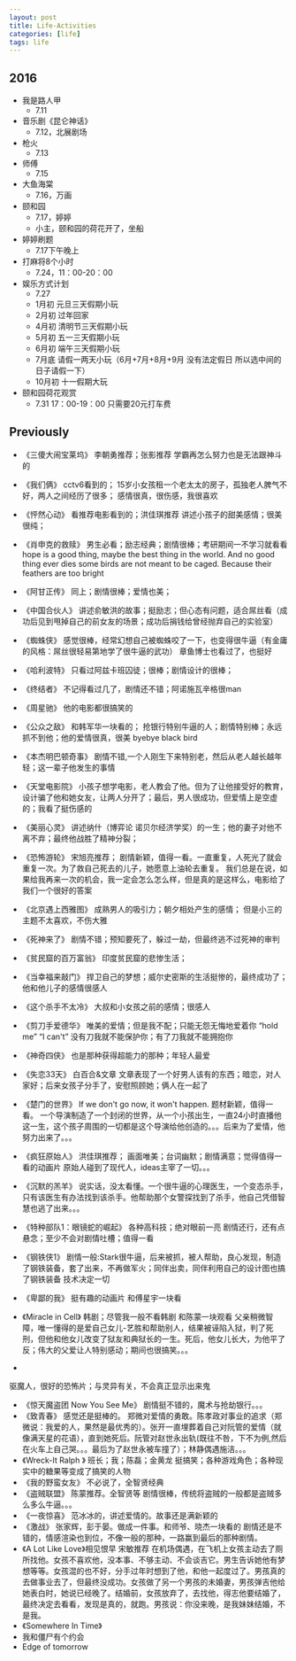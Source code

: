 ```yaml
---
layout: post
title: Life-Activities
categories: [life]
tags: life
---
```


## 2016
+ 我是路人甲
	+ 7.11
+ 音乐剧《昆仑神话》
	+ 7.12，北展剧场
+ 枪火
	+ 7.13
+ 师傅
	+ 7.15
+ 大鱼海棠
	+ 7.16，万画
+ 颐和园
	+ 7.17，婷婷
	+ 小主，颐和园的荷花开了，坐船
+ 婷婷刷题
	+ 7.17下午晚上
+ 打麻将8个小时
	+ 7.24，11：00-20：00
+ 娱乐方式计划
	+ 7.27
	+ 1月初   元旦三天假期小玩
	+ 2月初  过年回家
	+ 4月初   清明节三天假期小玩
	+ 5月初    五一三天假期小玩
	+ 6月初   端午三天假期小玩
	+ 7月底   请假一两天小玩（6月+7月+8月+9月   没有法定假日  所以选中间的日子请假一下）
	+ 10月初  十一假期大玩
+ 颐和园荷花观赏
	+ 7.31 17：00-19：00 只需要20元打车费

## Previously

+ 《三傻大闹宝莱坞》
李朝勇推荐；张影推荐
学霸再怎么努力也是无法跟神斗的
+ 《我们俩》
cctv6看到的； 
15岁小女孩租一个老太太的房子，孤独老人脾气不好，两人之间经历了很多；
感情很真，很伤感，我很喜欢
+ 《怦然心动》
看推荐电影看到的；洪佳琪推荐
讲述小孩子的甜美感情；很美很纯；
+ 《肖申克的救赎》
男生必看；励志经典；剧情很棒；考研期间一不学习就看看
hope is a good thing, maybe the best thing in the world. And no good thing ever dies
some birds are not meant to be caged. Because their feathers are too bright
+ 《阿甘正传》
同上；剧情很棒；爱情也美；
+ 《中国合伙人》
讲述俞敏洪的故事；挺励志；但心态有问题，适合屌丝看（成功后见到甩掉自己的前女友的场景；成功后捐钱给曾经抛弃自己的实验室）
+ 《蜘蛛侠》
感觉很棒，经常幻想自己被蜘蛛咬了一下，也变得很牛逼（有金庸的风格：屌丝很轻易第地学了很牛逼的武功）
章鱼博士也看过了，也挺好
+ 《哈利波特》
只看过阿兹卡班囚徒；很棒；剧情设计的很棒；
+ 《终结者》
不记得看过几了，剧情还不错；阿诺施瓦辛格很man
+ 《周星驰》
他的电影都很搞笑的
+ 《公众之敌》
和韩军华一块看的；
抢银行特别牛逼的人；剧情特别棒；永远抓不到他；他的爱情很真，很美
byebye black bird
+  《本杰明巴顿奇事》
剧情不错,一个人刚生下来特别老，然后从老人越长越年轻；这一辈子他发生的事情
+ 《天堂电影院》
小孩子想学电影，老人教会了他。但为了让他接受好的教育，设计骗了他和她女友，让两人分开了；最后，男人很成功，但爱情上是空虚的；我看了挺伤感的
+ 《美丽心灵》
讲述纳什（博弈论 诺贝尔经济学奖）的一生；他的妻子对他不离不弃；最终他战胜了精神分裂；
+ 《恐怖游轮》
宋旭亮推荐；
剧情新颖，值得一看。一直重复，人死光了就会重复一次。为了救自己死去的儿子，她愿意上油轮去重复。
我们总是在说，如果给我再来一次的机会，我一定会怎么怎么样，但是真的是这样么，电影给了我们一个很好的答案

+ 《北京遇上西雅图》
成熟男人的吸引力；朝夕相处产生的感情；
但是小三的主题不太喜欢，不伤大雅
+ 《死神来了》
剧情不错；预知要死了，躲过一劫，但最终逃不过死神的审判
+ 《贫民窟的百万富翁》
印度贫民窟的悲惨生活；
+ 《当幸福来敲门》
捍卫自己的梦想；威尔史密斯的生活挺惨的，最终成功了；他和他儿子的感情很感人
+ 《这个杀手不太冷》
大叔和小女孩之前的感情；很感人
+ 《剪刀手爱德华》
唯美的爱情；但是我不配；只能无怨无悔地爱着你
“hold me” “I can't”
没有刀我就不能保护你；有了刀我就不能拥抱你
+ 《神奇四侠》
也是那种获得超能力的那种；年轻人最爱
+ 《失恋33天》
白百合&文章
文章表现了一个好男人该有的东西；暗恋，对人家好；后来女孩子分手了，安慰照顾她；俩人在一起了
+ 《楚门的世界》
If we don't go now, it won't happen.
题材新颖，值得一看。
一个导演制造了一个封闭的世界，从一个小孩出生，一直24小时直播他这一生，这个孩子周围的一切都是这个导演给他创造的。。。后来为了爱情，他努力出来了。。。
+ 《疯狂原始人》
洪佳琪推荐；
画面唯美；台词幽默；剧情满意；觉得值得一看的动画片
原始人碰到了现代人，ideas主宰了一切。。。
+ 《沉默的羔羊》
说实话，没太看懂。一个很牛逼的心理医生，一个变态杀手，只有该医生有办法找到该杀手。他帮助那个女警探找到了杀手，他自己凭借智慧也逃了出来。。。
+ 《特种部队1：眼镜蛇的崛起》
各种高科技；绝对眼前一亮
剧情还行，还有点悬念；至少不会对剧情吐槽；值得一看
+ 《钢铁侠1》
剧情一般:Stark很牛逼，后来被抓，被人帮助，良心发现，制造了钢铁装备，套了出来，不再做军火；同伴出卖，同伴利用自己的设计图也搞了钢铁装备
技术决定一切
+ 《卑鄙的我》
挺有趣的动画片
和傅星宇一块看
+ 《Miracle in Cell》
韩剧；尽管我一般不看韩剧
和陈蒙一块观看
父亲稍微智障，唯一懂得的是爱自己女儿-艺胜和帮助别人，结果被诬陷入狱，判了死刑，但他和他女儿改变了狱友和典狱长的一生。死后，他女儿长大，为他平了反；伟大的父爱让人特别感动；期间也很搞笑。。。
+ <The Conjuring>
驱魔人，很好的恐怖片；与灵异有关，不会真正显示出来鬼
+ 《惊天魔盗团 Now You See Me》
剧情挺不错的，魔术与抢劫银行。。。
+ 《致青春》
感觉还是挺棒的。
郑微对爱情的勇敢。陈孝政对事业的追求（郑微说：我爱的人，果然是最优秀的）。张开一直埋葬着自己对阮管的爱情（就像满天星的花语），直到她死后。阮管对赵世永出轨(既往不咎，下不为例,然后在火车上自己哭。。。最后为了赵世永被车撞了）；林静偶遇施洁。。。
+ 《Wreck-It Ralph 》
班长；我；陈磊；金黄龙
挺搞笑；各种游戏角色；各种现实中的糖果等变成了搞笑的人物
+ 《我的野蛮女友》
不必说了，全智贤经典
+ 《盗贼联盟》
陈蒙推荐。全智贤等
剧情很棒，传统将盗贼的一般都是盗贼多么多么牛逼。。。
+ 《一夜惊喜》
范冰冰的，讲述爱情的。故事还是满新颖的
+ 《激战》
张家辉，彭于晏。做成一件事。和师爷、晓杰一块看的
剧情还是不错的，情感渲染也到位，不像一般的那种，一路赢到最后的那种剧情。
+ 《A Lot Like Love》相见恨早
宋敏推荐
在机场偶遇，在飞机上女孩主动去了厕所找他。女孩不喜欢他，没本事、不够主动、不会谈吉它。男生告诉她他有梦想等等。女孩混的也不好，分手过年时想到了他，和他一起度过了。男孩真的去做事业去了，但最终没成功。女孩做了另一个男孩的未婚妻，男孩弹吉他给她表白时，她说已经晚了。结婚前，女孩放弃了，去找他，得志他要结婚了，最终决定去看看，发现是真的，就跑。男孩说：你没来晚，是我妹妹结婚，不是我。
+ 《Somewhere In Time》
+ 我和僵尸有个约会
+ Edge of tomorrow

